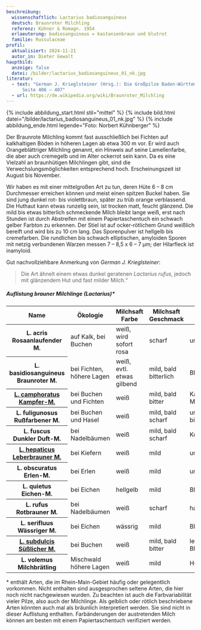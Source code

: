 ```yaml
---
beschreibung:
  wissenschaftlich: Lactarius badiosanguineus
  deutsch: Braunroter Milchling
  referenz: Kühner & Romagn. 1954
  erlaeuterung: badiosanguineus = kastanienbraun und blutrot
  familie: Russulaceae
profil:
  aktualisiert: 2024-11-21
  autor_in: Dieter Gewalt
hauptbild:
  anzeige: false
  datei: /bilder/lactarius_badiosanguineus_01_nk.jpg
literatur:
  - text: "German J. Krieglsteiner (Hrsg.): Die Großpilze Baden-Württembergs Band 5,
      Seite 406 – 407"
  - url: https://de.wikipedia.org/wiki/Braunroter_Milchling
---
```

{% include abbildung_start.html stil="mittel" %}
{% include bild.html datei="/bilder/lactarius_badiosanguineus_01_nk.jpg" %}
{% include abbildung_ende.html legende="Foto: Norbert Kühnberger" %}

Der Braunrote Milchling kommt fast ausschließlich bei Fichten auf kalkhaltigen Böden in höheren Lagen ab etwa 300 m vor. Er wird auch Orangeblättriger Milchling genannt, ein Hinweis auf seine Lamellenfarbe, die aber auch cremegelb und im Alter ockerrot sein kann. Da es eine Vielzahl an braunhütigen Milchlingen gibt, sind die Verwechslungsmöglichkeiten entsprechend hoch. Erscheinungszeit ist August bis November.

Wir haben es mit einer mittelgroßen Art zu tun, deren Hüte 6 – 8 cm Durchmesser erreichen können und meist einen spitzen Buckel haben. Sie sind jung dunkel rot- bis violettbraun, später zu trüb orange verblassend. Die Huthaut kann etwas runzelig sein, ist trocken matt, feucht glänzend. Die mild bis etwas bitterlich schmeckende Milch bleibt lange weiß, erst nach Stunden ist durch Abstreifen mit einem Papiertaschentuch ein schwach gelber Farbton zu erkennen. Der Stiel ist auf ocker-rötlichem Grund weißlich bereift und wird bis zu 10 cm lang. Das Sporenpulver ist hellgelb bis cremefarben. Die rundlichen bis schwach elliptischen, amyloiden Sporen mit netzig verbundenen Warzen messen 7 – 8,5 x 6 – 7 µm; der Hilarfleck ist inamyloid.

Gut nachvollziehbare Anmerkung von *German J. Krieglsteiner*: 

> Die Art ähnelt einem etwas dunkel geratenen *Lactarius rufus*, jedoch mit glänzendem Hut und fast milder Milch.“

##### Auflistung brauner Milchlinge (Lactarius)*

<div class="table-responsive">
  <table class="table">
    <thead>
      <tr>
        <th>Name</th>
        <th>Ökologie</th>
        <th>Milchsaft Farbe</th>
        <th>Milchsaft Geschmack</th>
        <th>Geruch</th>
        <th>Häufigkeit</th>
      </tr>
    </thead>
    <tbody>
      <tr>
        <th>L. acris<br/>Rosaanlaufender M.</th>
        <td>auf Kalk, bei Buchen</td>
        <td>weiß, wird sofort rosa</td>
        <td>scharf</td>
        <td>unauffällig</td>
        <td>selten</td>
      </tr>
      <tr>
        <th>L. basidiosanguineus<br/>Braunroter M.</th>
        <td>bei Fichten, höhere Lagen</td>
        <td>weiß, evtl. etwas gilbend</td>
        <td>mild, bald bitterlich</td>
        <td>Blattwanzen</td>
        <td>selten</td>
      </tr>
      <tr>
        <th><a href="/pilze/lactarius-camphoratus-kampfermilchling">L. camphoratus<br/>Kampfer-M.</a></th>
        <td>bei Buchen und Fichten</td>
        <td>weiß</td>
        <td>mild, bald bitter</td>
        <td>Kampfer, Maggi</td>
        <td>ziemlich häufig</td>
      </tr> 
      <tr>
        <th>L. fuligunosus<br/>Rußfarbener M.</th>
        <td>bei Buchen und Hasel</td>
        <td>weiß</td>
        <td>mild, bald scharf</td>
        <td>unauffällig bis fruchtig</td>
        <td>selten</td>
      </tr>
      <tr>
        <th>L. fuscus<br/>Dunkler Duft-M.</th>
        <td>bei Nadelbäumen</td>
        <td>weiß</td>
        <td>mild, bald scharf</td>
        <td>Kokosflocken</td>
        <td>nicht häufig</td>
      </tr>
      <tr>
        <th><a href="/pilze/lactarius-hepaticus-leberbrauner-milchling">L. hepaticus<br/>Leberbrauner M.</a></th>
        <td>bei Kiefern</td>
        <td>weiß</td>
        <td>mild</td>
        <td>unauffällig</td>
        <td>mäßig häufig</td>
      </tr>
      <tr>
        <th>L. obscuratus<br/>Erlen-M.</th>
        <td>bei Erlen</td>
        <td>weiß</td>
        <td>mild</td>
        <td>unauffällig</td>
        <td>mäßig häufig</td>
      </tr>
      <tr>
        <th>L. quietus<br/>Eichen-M.</th>
        <td>bei Eichen</td>
        <td>hellgelb</td>
        <td>mild</td>
        <td>Blattwanzen</td>
        <td>sehr häufig</td>
      </tr>
      <tr>
        <th>L. rufus<br/>Rotbrauner M.</th>
        <td>bei Nadelbäumen</td>
        <td>weiß</td>
        <td>scharf</td>
        <td>harzig</td>
        <td>häufig</td>
      </tr>
      <tr>
        <th>L. serifluus<br/>Wässriger M.</th>
        <td>bei Eichen</td>
        <td>wässrig</td>
        <td>mild</td>
        <td>Blattwanzen</td>
        <td>mäßig häufig</td>
      </tr>
      <tr>
        <th><a href="/pilze/lactarius-subdulcis-süßlicher-milchling">L. subdulcis<br/>Süßlicher M.</a></th>
        <td>bei Buchen</td>
        <td>weiß</td>
        <td>mild, bald bitter</td>
        <td>leicht nach Blattwanzen</td>
        <td>sehr häufig</td>
      </tr>
      <tr>
        <th>L. volemus<br/>Milchbrätling</th>
        <td>Mischwald höhere Lagen</td>
        <td>weiß</td>
        <td>mild</td>
        <td>Heringslake</td>
        <td>selten</td>
      </tr>
    </tbody>
  </table>
</div>

\* 
enthält Arten, die im Rhein-Main-Gebiet häufig oder gelegentlich vorkommen. Nicht enthalten sind ausgesprochen seltene Arten, die hier noch nicht nachgewiesen wurden. Zu beachten ist auch die Farbvariabilität vieler Pilze, also auch der Milchlinge. Als gelblich oder rötlich beschriebene Arten könnten auch mal als bräunlich interpretiert werden. Sie sind nicht in dieser Auflistung enthalten. Farbänderungen der austretenden Milch können am besten mit einem Papiertaschentuch verifiziert werden.